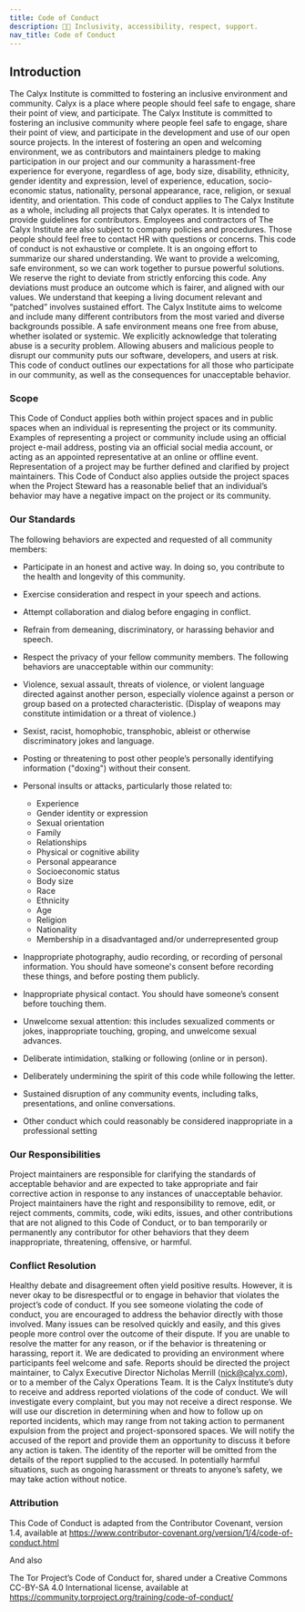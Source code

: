 ```yaml
---
title: Code of Conduct
description: ‍🏳️‍🌈 Inclusivity, accessibility, respect, support.
nav_title: Code of Conduct
---
```


## Introduction
The Calyx Institute is committed to fostering an inclusive environment and community. Calyx is a place where people should feel safe to engage, share their point of view, and participate. The Calyx Institute is committed to fostering an inclusive community where people feel safe to engage, share their point of view, and participate in the development and use of our open source projects. In the interest of fostering an open and welcoming environment, we as contributors and maintainers pledge to making participation in our project and our community a harassment-free experience for everyone, regardless of age, body size, disability, ethnicity, gender identity and expression, level of experience, education, socio-economic status, nationality, personal appearance, race, religion, or sexual identity, and orientation.
This code of conduct applies to The Calyx Institute as a whole, including all projects that Calyx operates. It is intended to provide guidelines for contributors. Employees and contractors of The Calyx Institute are also subject to company policies and procedures. Those people should feel free to contact HR with questions or concerns. This code of conduct is not exhaustive or complete. It is an ongoing effort to summarize our shared understanding. We want to provide a welcoming, safe environment, so we can work together to pursue powerful solutions. We reserve the right to deviate from strictly enforcing this code. Any deviations must produce an outcome which is fairer, and aligned with our values. We understand that keeping a living document relevant and “patched” involves sustained effort.
The Calyx Institute aims to welcome and include many different contributors from the most varied and diverse backgrounds possible. A safe environment means one free from abuse, whether isolated or systemic. We explicitly acknowledge that tolerating abuse is a security problem. Allowing abusers and malicious people to disrupt our community puts our software, developers, and users at risk. This code of conduct outlines our expectations for all those who participate in our community, as well as the consequences for unacceptable behavior.

### Scope
This Code of Conduct applies both within project spaces and in public spaces when an individual is representing the project or its community. Examples of representing a project or community include using an official project e-mail address, posting via an official social media account, or acting as an appointed representative at an online or offline event. Representation of a project may be further defined and clarified by project maintainers.
This Code of Conduct also applies outside the project spaces when the Project Steward has a reasonable belief that an individual’s behavior may have a negative impact on the project or its community.

### Our Standards
The following behaviors are expected and requested of all community members:

* Participate in an honest and active way. In doing so, you contribute to the health and longevity of this community.
* Exercise consideration and respect in your speech and actions.
* Attempt collaboration and dialog before engaging in conflict.
* Refrain from demeaning, discriminatory, or harassing behavior and speech.
* Respect the privacy of your fellow community members.
The following behaviors are unacceptable within our community:
* Violence, sexual assault, threats of violence, or violent language directed against another person, especially violence against a person or group based on a protected characteristic. (Display of weapons may constitute intimidation or a threat of violence.)
* Sexist, racist, homophobic, transphobic, ableist or otherwise discriminatory jokes and language.
* Posting or threatening to post other people’s personally identifying information ("doxing") without their consent.
* Personal insults or attacks, particularly those related to:

    * Experience
    * Gender identity or expression
    * Sexual orientation
    * Family
    * Relationships
    * Physical or cognitive ability
    * Personal appearance
    * Socioeconomic status
    * Body size
    * Race
    * Ethnicity
    * Age
    * Religion
    * Nationality
    * Membership in a disadvantaged and/or underrepresented group

* Inappropriate photography, audio recording, or recording of personal information. You should have someone's consent before recording these things, and before posting them publicly.
* Inappropriate physical contact. You should have someone’s consent before touching them.
* Unwelcome sexual attention: this includes sexualized comments or jokes, inappropriate touching, groping, and unwelcome sexual advances.
* Deliberate intimidation, stalking or following (online or in person).
* Deliberately undermining the spirit of this code while following the letter.
* Sustained disruption of any community events, including talks, presentations, and online conversations.
* Other conduct which could reasonably be considered inappropriate in a professional setting

### Our Responsibilities
Project maintainers are responsible for clarifying the standards of acceptable behavior and are expected to take appropriate and fair corrective action in response to any instances of unacceptable behavior.
Project maintainers have the right and responsibility to remove, edit, or reject comments, commits, code, wiki edits, issues, and other contributions that are not aligned to this Code of Conduct, or to ban temporarily or permanently any contributor for other behaviors that they deem inappropriate, threatening, offensive, or harmful.

### Conflict Resolution
Healthy debate and disagreement often yield positive results. However, it is never okay to be disrespectful or to engage in behavior that violates the project’s code of conduct.
If you see someone violating the code of conduct, you are encouraged to address the behavior directly with those involved. Many issues can be resolved quickly and easily, and this gives people more control over the outcome of their dispute. If you are unable to resolve the matter for any reason, or if the behavior is threatening or harassing, report it. We are dedicated to providing an environment where participants feel welcome and safe.
Reports should be directed the project maintainer, to Calyx Executive Director Nicholas Merrill (nick@calyx.com), or to a member of the Calyx Operations Team. It is the Calyx Institute’s duty to receive and address reported violations of the code of conduct.
We will investigate every complaint, but you may not receive a direct response. We will use our discretion in determining when and how to follow up on reported incidents, which may range from not taking action to permanent expulsion from the project and project-sponsored spaces. We will notify the accused of the report and provide them an opportunity to discuss it before any action is taken. The identity of the reporter will be omitted from the details of the report supplied to the accused. In potentially harmful situations, such as ongoing harassment or threats to anyone’s safety, we may take action without notice.

### Attribution
This Code of Conduct is adapted from the Contributor Covenant, version 1.4, available at <https://www.contributor-covenant.org/version/1/4/code-of-conduct.html>

And also

The Tor Project’s Code of Conduct for, shared under a Creative Commons CC-BY-SA 4.0 International license, available at <https://community.torproject.org/training/code-of-conduct/>
